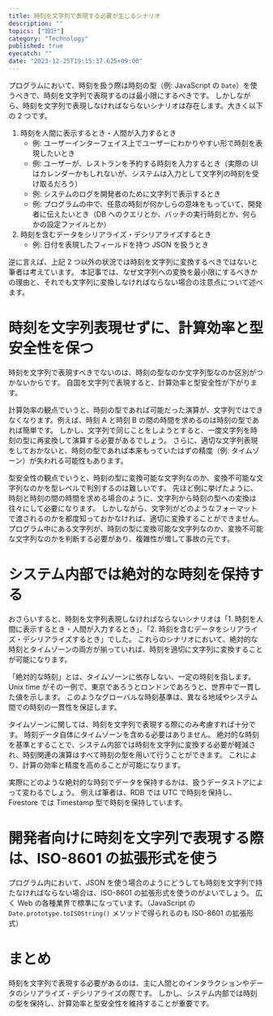 ```yaml
---
title: 時刻を文字列で表現する必要が生じるシナリオ
description: ""
topics: ["設計"]
category: "Technology"
published: true
eyecatch: ""
date: "2023-12-25T19:15:37.625+09:00"
---
```


プログラムにおいて、時刻を扱う際は時刻の型（例: JavaScript の `Date`）を使うべきで、時刻を文字列で表現するのは最小限にするべきです。
しかしながら、時刻を文字列で表現しなければならないシナリオは存在します。大きく以下の 2 つです。

1. 時刻を人間に表示するとき・人間が入力するとき
   - 例: ユーザーインターフェイス上でユーザーにわかりやすい形で時刻を表現したいとき
   - 例: ユーザーが、レストランを予約する時刻を入力するとき（実際の UI はカレンダーかもしれないが、システムは入力として文字列の時刻を受け取るだろう）
   - 例: システムのログを開発者のために文字列で表示するとき
   - 例: プログラムの中で、任意の時刻が何かしらの意味をもっていて、開発者に伝えたいとき（DB へのクエリとか、バッチの実行時刻とか、何らかの設定ファイルとか）
1. 時刻を含むデータをシリアライズ・デシリアライズするとき
   - 例: 日付を表現したフィールドを持つ JSON を扱うとき

逆に言えば、上記 2 つ以外の状況では時刻を文字列に変換するべきではないと筆者は考えています。
本記事では、なぜ文字列への変換を最小限にするべきかの理由と、それでも文字列に変換しなければならない場合の注意点について述べます。

# 時刻を文字列表現せずに、計算効率と型安全性を保つ

時刻を文字列で表現すべきでないのは、時刻の型なのか文字列型なのか区別がつかないからです。
自国を文字列で表現すると、計算効率と型安全性が下がります。

計算効率の観点でいうと、時刻の型であれば可能だった演算が、文字列ではできなくなります。例えば、時刻 A と時刻 B の間の時間を求めるのは時刻の型であれば簡単です。
しかし、文字列で同じことをしようとすると、一度文字列を時刻の型に再変換して演算する必要があるでしょう。
さらに、適切な文字列表現をしておかないと、時刻の型であれば本来もっていたはずの精度（例: タイムゾーン）が失われる可能性もあります。

型安全性の観点でいうと、時刻の型に変換可能な文字列なのか、変換不可能な文字列なのかを型レベルで判別するのは難しいです。
先ほど例に挙げたように、時刻と時刻の間の時間を求める場合のように、文字列から時刻の型への変換は往々にして必要になります。
しかしながら、文字列がどのようなフォーマットで渡されるのかを都度知っておかなければ、適切に変換することができません。
プログラム中にある文字列が、時刻の型に変換可能な文字列なのか、変換不可能な文字列なのかを判断する必要があり、複雑性が増して事故の元です。

# システム内部では絶対的な時刻を保持する

おさらいすると、時刻を文字列表現しなければならないシナリオは「1. 時刻を人間に表示するとき・人間が入力するとき」、「2. 時刻を含むデータをシリアライズ・デシリアライズするとき」でした。
これらのシナリオにおいて、絶対的な時刻とタイムゾーンの両方が揃っていれば、時刻を適切に文字列に変換することが可能になります。

「絶対的な時刻」とは、タイムゾーンに依存しない、一定の時刻を指します。
Unix time がその一例で、東京であろうとロンドンであろうと、世界中で一貫した値を示します。
このようなグローバルな時刻基準は、異なる地域やシステム間での時刻の一貫性を保証します。

タイムゾーンに関しては、時刻を文字列で表現する際にのみ考慮すれば十分です。
時刻データ自体にタイムゾーンを含める必要はありません。
絶対的な時刻を基準とすることで、システム内部では時刻を文字列に変換する必要が軽減され、時刻関連の演算はすべて時刻の型を用いて行うことができます。
これにより、計算の効率と精度を高めることが可能になります。

実際にどのような絶対的な時刻でデータを保持するかは、扱うデータストアによって変わるでしょう。
例えば筆者は、RDB では UTC で時刻を保持し、Firestore では Timestamp 型で時刻を保持しています。

# 開発者向けに時刻を文字列で表現する際は、ISO-8601 の拡張形式を使う

プログラム内において、JSON を使う場合のようにどうしても時刻を文字列で持たなければならない場合は、ISO-8601 の拡張形式を使うのがよいでしょう。
広く Web の各種業界で標準になっています。（JavaScript の `Date.prototype.toISOString()` メソッドで得られるのも ISO-8601 の拡張形式）

# まとめ

時刻を文字列で表現する必要があるのは、主に人間とのインタラクションやデータのシリアライズ・デシリアライズの際です。
しかし、システム内部では時刻の型を保持し、計算効率と型安全性を維持することが重要です。
